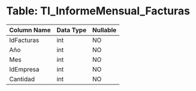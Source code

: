 # Table: TI_InformeMensual_Facturas

| Column Name | Data Type | Nullable |
|-------------|-----------|----------|
| IdFacturas | int | NO |
| Año | int | NO |
| Mes | int | NO |
| IdEmpresa | int | NO |
| Cantidad | int | NO |
